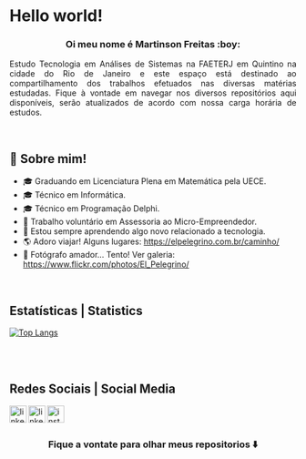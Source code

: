 <p align="center">

<h1>Hello world!</h1>

<h3 align="center"> Oi meu nome é Martinson Freitas :boy:</h3>

</p>

<p align="justify">Estudo Tecnologia em Análises de Sistemas na FAETERJ em Quintino na cidade do Rio de Janeiro e este espaço está destinado ao compartilhamento dos trabalhos efetuados nas diversas matérias estudadas. Fique à vontade em navegar nos diversos repositórios aqui disponíveis, serão atualizados de acordo com nossa carga horária de estudos.</p>
<br>


## 💬 Sobre mim!

- 🎓 Graduando em Licenciatura Plena em Matemática pela UECE.
- 🎓 Técnico em Informática.
- 🎓 Técnico em Programação Delphi.
- 💼 Trabalho voluntário em Assessoria ao Micro-Empreendedor.
- 🚀 Estou sempre aprendendo algo novo relacionado a tecnologia.
- 🌎 Adoro viajar! Alguns lugares: https://elpelegrino.com.br/caminho/
- 📸 Fotógrafo amador... Tento! Ver galeria: https://www.flickr.com/photos/El_Pelegrino/

<br>


## Estatísticas | Statistics

[![Top Langs](https://github-readme-stats.vercel.app/api/top-langs/?username=MartinsonFreitas&langs_count=30)](https://github.com/MartinsonFreitas/github-readme-stats)

<br>
<br>

## Redes Sociais | Social Media

[<img align="left" alt="linkedin" width="30px" src="https://github.com/MartinsonFreitas/icon/linkedin.png">][linkedin]

[<img align="left" alt="linkedin" width="30px" src="linkedin.png">][linkedin]

[<img align="left" alt="instagram" width="30px" src="icon/is.png">][instagram]

<!-- Sites -->

[linkedin]: https://www.linkedin.com/in/martinson-freitas/
[instagram]: https://www.instagram.com/elpelegrino/

<br>
<br>

### <div align="center"> Fique a vontate para olhar meus repositorios ⬇️ </div>

<!--
**MartinsonFreitas/MartinsonFreitas** is a ✨ _special_ ✨ repository because its `README.md` (this file) appears on your GitHub profile.

Here are some ideas to get you started:

- 🔭 I’m currently working on ...
- 🌱 I’m currently learning ...
- 👯 I’m looking to collaborate on ...
- 🤔 I’m looking for help with ...
- 💬 Ask me about ...
- 📫 How to reach me: ...
- 😄 Pronouns: ...
- ⚡ Fun fact: ...
-->
